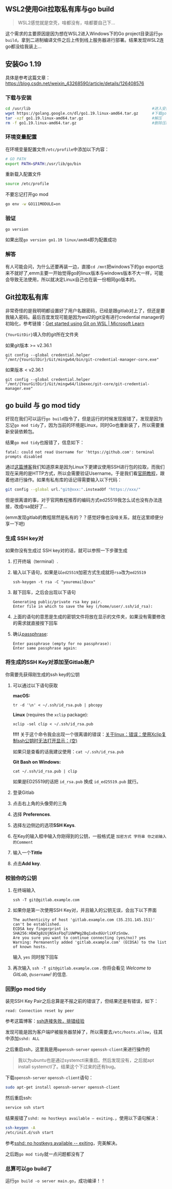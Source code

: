 ## WSL2使用Git拉取私有库与go build

> WSL2感觉就是空壳，啥都没有，啥都要自己下...

这个需求的主要原因是因为想在WSL2进入Windows下的Go project目录运行`go build`，拿到二进制编译文件之后上传到线上服务器进行部署。结果发现WSL2连go都没给我装上...

## 安装Go 1.19

具体是参考这篇文章：https://blog.csdn.net/weixin_43268590/article/details/126408576

### 下载与安装

``` bash 
cd /usr/lib														#进入安装go的目录
wget https://golang.google.cn/dl/go1.19.linux-amd64.tar.gz		#下载go linux压缩包
tar -xzf go1.19.linux-amd64.tar.gz								#解压
rm -f go1.19.linux-amd64.tar.gz									#删除压缩包
```

### 环境变量配置

在环境变量配置文件`/etc/profile`中添加以下内容：

``` bash
# GO PATH
export PATH=$PATH:/usr/lib/go/bin
```

重新载入配置文件

```bash 
source /etc/profile
```

不要忘记打开go mod

```bash
go env -w GO111MODULE=on
```

### 验证

```bash
go version
```

如果出现```go version go1.19 linux/amd64```即为配置成功

### 解答

有人可能会问，为什么还要再装一边，直接`cd /mnt`把windows下的go export出来不就好了,emm主要一开始觉得go的linux版本与windows版本不大一样，可能会导致无法使用，所以就决定Linux自己也在装一份相同go版本的。

## Git拉取私有库

非常奇怪的是我明明都设置好了用户名跟密码，已经是跟gitlab对上了，但还是要我输入密码。最后百度发现可能是因为wsl2的git没有进行credential manager的初始化，参考链接：[Get started using Git on WSL | Microsoft Learn](https://learn.microsoft.com/en-us/windows/wsl/tutorials/wsl-git)

`{YourGitDir}`填入你的git所在文件夹

如果git版本 >= v2.36.1

``` shell
git config --global credential.helper "/mnt/{YourGitDir}/Git/mingw64/bin/git-credential-manager-core.exe"
```

如果版本 < v2.36.1

```shell
git config --global credential.helper "/mnt/{YourGitDir}/Git/mingw64/libexec/git-core/git-credential-manager.exe"
```

## go build 与 go mod tidy

好现在我们可以运行`go build`指令了，但是运行的时候发现报错了，发现是因为忘记`go mod tidy`了，因为当前的环境是Linux，同时Go也重新装了，所以需要重新安装依赖包。

结果`go mod tidy`也报错了，信息如下：

```
fatal: could not read Username for 'https://github.com': terminal prompts disabled
```

通过[这篇博客](https://blog.csdn.net/weixin_41915314/article/details/111232622)我们知道原来是因为Linux下更建议使用SSH进行包的拉取，而我们现在采用的是HTTP方式，所以会需要验证Username。于是我们看[官网教程](https://x12-gitlab.diezhi.net/help/ssh/index#generate-an-ssh-key-pair)，跟着他进行操作。如果有私有库的话记得需要输入以下代码：

```bash
git config --global url."git@xxx:".insteadOf "https://xxx/"
```

但是很离谱的事，对于官网教程推荐的编码方式ed25519我怎么试也没有办法连接，改成rsa就好了...

(emm发现gitlab的教程居然是私有的？？感觉好像也没啥关系，就在这里顺便分享一下吧)

### 生成 SSH key对

如果你没有生成过 SSH key对的话，就可以参照一下步骤生成

1. 打开终端（terminal）.

2. 输入以下语句，如果是以`ed25519`加密方式生成就将`rsa`改为`ed25519`

   ```shell
   ssh-keygen -t rsa -C "youremail@xxx"
   ```

3. 敲下回车，之后会出现以下语句

   ```plaintext
   Generating public/private rsa key pair.
   Enter file in which to save the key (/home/user/.ssh/id_rsa):
   ```

4. 上面的语句的意思是生成的密钥文件将放在显示的文件夹，如果没有需要修改的需求就直接按下回车

5. 确认[passphrase](https://www.ssh.com/academy/ssh/passphrase):

   ```plaintext
   Enter passphrase (empty for no passphrase):
   Enter same passphrase again:
   ```

### 将生成的SSH Key对添加至Gitlab账户

你需要先获得刚生成的ssh key的公钥

1. 可以通过以下语句获取

   **macOS:**

   ```shell
   tr -d '\n' < ~/.ssh/id_rsa.pub | pbcopy
   ```

   **Linux** (requires the `xclip` package):

   ```shell
   xclip -sel clip < ~/.ssh/id_rsa.pub
   ```

   **!!!!** 关于这个命令我会出现一个很离谱的错误：[关于linux：错误：使用Xclip复制ssh公钥时无法打开显示：(空) ](https://www.codenong.com/18695934/)

   如果只是查看的话我建议使用：`cat ~/.ssh/id_rsa.pub ` 

   **Git Bash on Windows:**

   ```shell
   cat ~/.ssh/id_rsa.pub | clip
   ```

   如果是ED25519的话把 `id_rsa.pub` 换成 `id_ed25519.pub` 就行。

2. 登录Gitlab

3. 点击右上角的头像旁的三角

4. 选择 **Preferences**.

5. 选择左边侧边的选项**SSH Keys**.

6. 在Key的输入框中输入你刚得到的公钥，一般格式是 `加密方式 字符串 你之前输入的Comment`

7. 输入一个**Tittle**

8. 点击**Add key**.

### 校验你的公钥

1. 在终端输入

   ```shell
   ssh -T git@gitlab.example.com
   ```

2. 如果你是第一次使用SSH Key对，并且输入的公钥无误，会出下以下界面

   ```plaintext
   The authenticity of host 'gitlab.example.com (35.231.145.151)' can't be established.
   ECDSA key fingerprint is SHA256:HbW3g8zUjNSksFbqTiUWPWg2Bq1x8xdGUrliXFzSnUw.
   Are you sure you want to continue connecting (yes/no)? yes
   Warning: Permanently added 'gitlab.example.com' (ECDSA) to the list of known hosts.
   ```

   输入 `yes` 同时按下回车

3. 再次输入 `ssh -T git@gitlab.example.com` . 你将会看见 *Welcome to GitLab, `@username`!* 的信息.

### 回到go mod tidy

装完SSH Key Pair之后总算是不报之前的错误了，但结果还是有错误，如下：

``` shell
read: Connection reset by peer
```

参考这篇博客：[ssh连接失败，排错经验 ](https://www.cnblogs.com/starof/p/4709805.html)

发现可能是因为客户端IP被服务器禁掉了，所以需要去`/etc/hosts.allow`，往其中添加`sshd: ALL`

之后重启ssh，这里我是用`openssh-server` `openssh-client`来进行操作的

> 我以为ubuntu也是通过systemctl来重启。然后发现没有，之后就apt install systemctl了。结果这个下过来的还有bug。

下载`openssh-server` `openssh-client`语句：

``` bash
sudo apt-get install openssh-server openssh-client
```

然后重启ssh:

``` bash
service ssh start
```

结果报错了`sshd: no hostkeys available – exiting.`，使用以下语句解决：

``` bash
ssh-keygen -A
/etc/init.d/ssh start
```

参考[sshd: no hostkeys available -- exiting](https://blog.csdn.net/p1456230/article/details/120922515)，完美解决。

之后跑`go mod tidy`就一点问题都没有了

### 总算可以go build了

运行`go build -o server main.go`，成功编译！！